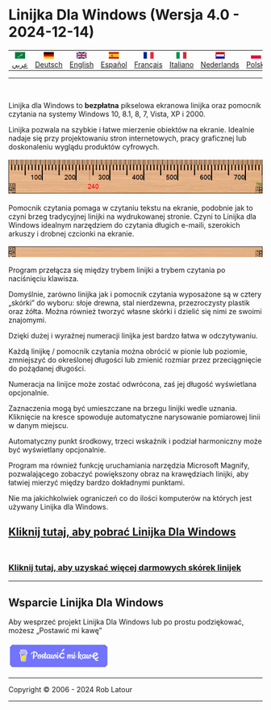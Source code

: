 # Linijka Dla Windows (Wersja 4.0 - 2024-12-14)

<!-- header -->
|||||||||||
| :---: | :---: | :---: | :---: | :---: |:---: | :---: | :---: |:---: | :---: |
| [![عربي](/images/flags/ar.png)](../en/README.md)<br>[عربي](../ar/README.md) | [![Deutsch](/images/flags/de.png)](../de/README.md)<br>[Deutsch](../de/README.md) | [![English](/images/flags/en-GB.png)](../en/README.md)<br>[English](../en/README.md) | [![Español](/images/flags/es.png)](../es/README.md)<br>[Español](../es/README.md) | [![Français](/images/flags/fr.png)](../fr/README.md)<br>[Français](../fr/README.md)| [![Italiano](/images/flags/it.png)](../it/README.md)<br>[Italiano](../it/README.md) | [![Nederlands](/images/flags/nl.png)](../nl/README.md)<br>[Nederlands](../nl/README.md) | [![Polski](/images/flags/pl.png)](../pl/README.md)<br>[Polski](../pl/README.md) | [![Português](/images/flags/pt.png)](../pt/README.md)<br>[Português](../pt/README.md) | [![Svenska](/images/flags/sv.png)](../sv/README.md)<br>[Svenska](../sv/README.md) |

- - -
<br>
<!-- header -->

Linijka dla Windows to **bezpłatna** pikselowa ekranowa linijka oraz pomocnik czytania na systemy Windows 10, 8.1, 8, 7, Vista, XP i 2000.  
  
Linijka pozwala na szybkie i łatwe mierzenie obiektów na ekranie. Idealnie nadaje się przy projektowaniu stron internetowych, pracy graficznej lub doskonaleniu wyglądu produktów cyfrowych.
<br><br>
[![ruler](/images/ruler.png)](screenshot.png)
<br><br>
Pomocnik czytania pomaga w czytaniu tekstu na ekranie, podobnie jak to czyni brzeg tradycyjnej linijki na wydrukowanej stronie. Czyni to Linijka dla Windows idealnym narzędziem do czytania długich e-maili, szerokich arkuszy i drobnej czcionki na ekranie.
<br><br>
![Przewodnik Czytania](/images/readingguide.png)  
  
Program przełącza się między trybem linijki a trybem czytania po naciśnięciu klawisza.  
  
Domyślnie, zarówno linijka jak i pomocnik czytania wyposażone są w cztery „skórki” do wyboru: słoje drewna, stal nierdzewna, przezroczysty plastik oraz żółta. Można również tworzyć własne skórki i dzielić się nimi ze swoimi znajomymi.  
  
Dzięki dużej i wyraźnej numeracji linijka jest bardzo łatwa w odczytywaniu.  
  
Każdą linijkę / pomocnik czytania można obrócić w pionie lub poziomie, zmniejszyć do określonej długości lub zmienić rozmiar przez przeciągnięcie do pożądanej długości.  
  
Numeracja na linijce może zostać odwrócona, zaś jej długość wyświetlana opcjonalnie.  
  
Zaznaczenia mogą być umieszczane na brzegu linijki wedle uznania. Kliknięcie na kresce spowoduje automatyczne narysowanie pomiarowej linii w danym miejscu.  
  
Automatyczny punkt środkowy, trzeci wskaźnik i podział harmoniczny może być wyświetlany opcjonalnie.  
  
Program ma również funkcję uruchamiania narzędzia Microsoft Magnify, pozwalającego zobaczyć powiększony obraz na krawędziach linijki, aby łatwiej mierzyć między bardzo dokładnymi punktami.   

Nie ma jakichkolwiek ograniczeń co do ilości komputerów na których jest używany Linijka dla Windows.

## [Kliknij tutaj, aby pobrać Linijka Dla Windows](https://6ec1f0a2f74d4d0c2019-591364a760543a57f40bab2c37672676.ssl.cf5.rackcdn.com/arulersetupv40.exe)<br><br>

### [Kliknij tutaj, aby uzyskać więcej darmowych skórek linijek](skins.md) 

* * * 
## Wsparcie Linijka Dla Windows

Aby wesprzeć projekt Linijka Dla Windows lub po prostu podziękować, możesz „Postawić mi kawę”<br><br>
[<img alt="Postawić mi kawę" width="200px" src="buymeacoffee-polish.png" />](https://www.buymeacoffee.com/roblatour)
* * *
Copyright © 2006 - 2024 Rob Latour
* * *